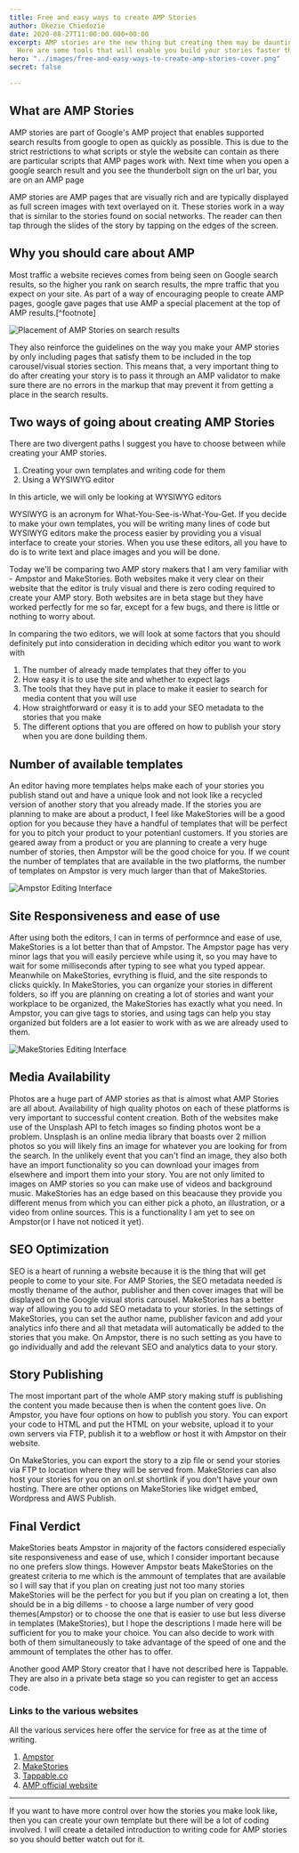 ```yaml
---
title: Free and easy ways to create AMP Stories
author: Okezie Chiedozie
date: 2020-08-27T11:00:00.000+00:00
excerpt: AMP stories are the new thing but creating them may be daunting at first.
  Here are some tools that will enable you build your stories faster than ever.
hero: "../images/free-and-easy-ways-to-create-amp-stories-cover.png"
secret: false

---
```

## What are AMP Stories

AMP stories are part of Google's AMP project that enables supported search results  from google to open as quickly as possible. This is due to the strict restrictions to what scripts or style the website can contain as there are particular scripts that AMP pages work with. Next time when you open a google search result and you see the thunderbolt sign on the url bar, you are on an AMP page

AMP stories are AMP pages that are visually rich and are typically displayed as full screen images with text overlayed on it.  These stories work in a way that is similar to the stories found on social networks. The reader can then tap through the slides of the story by tapping on the edges of the screen.

## Why you should care about AMP

Most traffic a website recieves comes from being seen on Google search results, so the higher you rank on search results, the mpre traffic that you expect on your site. As part of a way of encouraging people to create AMP pages, google gave pages that use AMP a special placement at the top of AMP results.\[^footnote\]

![Placement of AMP Stories on search results](../images/how-amp-stories-look-on-google-search.jpg "How AMP Stories look on search results")

They also reinforce the guidelines on the way you make your AMP stories by only including pages that satisfy them to be included in the top carousel/visual stories section. This means that, a very important thing to do after creating your story is to pass it through an AMP validator to make sure there are no errors in the markup that may prevent it from getting a place in the search results.

## Two ways of going about creating AMP Stories

There are two divergent paths I suggest you have to choose between while creating your AMP stories.

1. Creating your own templates and writing code for them
2. Using a WYSIWYG editor

In this article, we will only be looking at WYSIWYG editors

WYSIWYG is an acronym for What-You-See-is-What-You-Get. If you decide to make your own templates, you will be writing many lines of code but WYSIWYG editors make the process easier by providing you a visual interface to create your stories. When you use these editors, all you have to do is to write text and place images and you will be done.

Today we'll be comparing two AMP story makers that I am very familiar with - Ampstor and MakeStories. Both websites make it very clear on their website that the editor is truly visual and there is zero coding required to create your AMP story. Both websites are in beta stage but they have worked perfectly for me so far, except for a few bugs, and there is little or nothing to worry about.

In comparing the two editors, we will look at some factors that you should definitely put into consideration in deciding which editor you want to work with

1. The number of already made templates that they offer to you
2. How easy it is to use the site and whether to expect lags
3. The tools that they have put in place to make it easier to search for media content that you will use
4. How straightforward or easy it is to add your SEO metadata to the stories that you make
5. The different options that you are offered on how to publish your story when you are done building them.

## Number of available templates

An editor having more templates helps make each of your stories you publish stand out and have a unique look and not look like a recycled version of another story that you already made. If the stories you are planning to make are about a product, I feel like MakeStories will be a good option for you because they have a handful of templates that will be perfect for you to pitch your product to your potentianl customers. If you stories are geared away from a product  or you are planning to create a very huge number of stories, then Ampstor will be the good choice for you. If we count the number of templates that are available in the two platforms, the number of templates on Ampstor is very much larger than that of MakeStories.

<div className="Image__Medium"> <img src="../images/ampstor-editing-interface.jpg" title="Ampstor Editing Interface" alt="Ampstor Editing Interface" /> </div>

## Site Responsiveness and ease of use

After using both the editors, I can in terms of performnce and ease of use, MakeStories is a lot better than that of Ampstor. The Ampstor page has very minor lags that you will easily percieve while using it, so you may have to wait for some milliseconds after typing to see what you typed appear. Meanwhile on MakeStories, evrything is fluid, and the site responds to clicks quickly. In MakeStories, you can organize your stories in different folders, so iff you are planning on creating a lot of stories and want your workplace to be organized, the MakeStories has exactly what you need. In Ampstor, you can give tags to stories, and using tags can help you stay organized but folders are a lot easier to work with as we are already used to them.

<div className="Image__Medium"> <img src="../images/makestories-editing-interface.jpg" title="MakeStories Editing Interface" alt="MakeStories Editing Interface" /> </div>

## Media Availability

Photos are a huge part of AMP stories as that is almost what AMP Stories are all about. Availability of high quality photos on each of these platforms is very important to successful content creation. Both of the websites make use of the Unsplash API to fetch images so finding photos wont be a problem. Unsplash is an online media library that boasts over 2 million photos so you will likely fins an image for whatever you are looking for from the search. In the unlikely event that you can't find an image, they also both have  an import functionality so you can download your images from elsewhere and import them into your story. You are not only limited to images on AMP stories so you can make use of videos and background music. MakeStories has an edge based on this beacause they provide you different menus from which you can either pick a photo, an illustration, or a video from online sources. This is a functionality I am yet to see on Ampstor(or I have not noticed it yet).

## SEO Optimization

SEO is a heart of running a website because it is the thing that will get people to come to your site. For AMP Stories, the SEO metadata needed is mostly thename of the author, publisher and then cover images that will be displayed on the Google visual storis carousel. MakeStories has a better way of allowing you to add SEO metadata to your stories. In the settings of MakeStories, you can set the author name, publisher favicon and add your analytics info there and all that metadata will automatically be added to the stories that you make. On Ampstor, there is no such setting as you have to go individually and add the relevant SEO and analytics data to your story.

## Story Publishing

The most important part of the whole AMP story making stuff is publishing the content you made because then is when the content goes live. On Ampstor, you have four options on how to publish you story. You can export your code to HTML and put the HTML on your website, upload it to your own servers via FTP, publish it to a webflow or host it with Ampstor on their website.

On MakeStories, you can export the story to a zip file or send your stories via FTP to location where they will be served from. MakeStories can also host your stories for you on an onl.st shortlink if you don't have your own hosting. There are other options on MakeStories like widget embed, Wordpress and AWS Publish.

## Final Verdict

MakeStories beats Ampstor in majority of the factors considered especially site responsiveness and ease of use, which I consider important because no one prefers slow things. However Ampstor beats MakeStories on the greatest criteria to me which is the ammount of templates that are available so I will say that if you plan on creating just not too many stories MakeStories will be the perfect for you but if you plan on creating a lot, then should be in a big dillems - to choose a large number of very good themes(Ampstor) or to choose the one that is easier to use but less diverse in templates (MakeStories), but I hope the descriptions I made here will be sufficient for you to make your choice. You can also decide to work with both of them simultaneously to take advantage of the speed of one and the ammount of templates the other has to offer.

Another good AMP Story creator that I have not described here is Tappable. They are also in a private beta stage so you can register to get an access code.

### Links to the various websites

All the various services here offer the service for free as at the time of writing.

1. [Ampstor]()
2. [MakeStories](https://makestories.io/ "MakeStories website")
3. [Tappable.co](tappable.co "Tappable AMP Story Creator")
4. [AMP official website](https://amp.dev/about/stories/ "AMP official website")

***

If you want to have more control over how the stories you make look like, then you can create your own template but there will be a lot of coding involved. I will create a detailed introduction to writing code for AMP stories so you should better watch out for it.